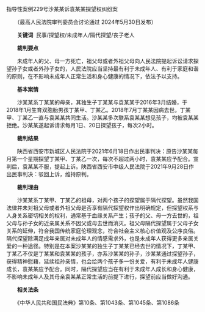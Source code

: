 指导性案例229号沙某某诉袁某某探望权纠纷案

　　（最高人民法院审判委员会讨论通过 2024年5月30日发布）

　　**关键词**  民事/探望权/未成年人/隔代探望/丧子老人

　　**裁判要点**

　　未成年人的父、母一方死亡，祖父母或者外祖父母向人民法院提起诉讼请求探望孙子女或者外孙子女的，人民法院应当坚持最有利于未成年人、有利于家庭和谐的原则，在不影响未成年人正常生活和身心健康的情况下，依法予以支持。

　　**基本案情**

　　沙某某系丁某某的母亲，其独生子丁某某与袁某某于2016年3月结婚，于2018年1月生育双胞胎男孩丁某甲、丁某乙。2018年7月丁某某因病去世。丁某甲、丁某乙一直与袁某某共同生活。沙某某多次联系袁某某想见孩子，均被袁某某拒绝。沙某某遂起诉请求每月1日、20日探望孩子，每次2小时。

　　**裁判结果**

　　陕西省西安市新城区人民法院于2021年6月18日作出民事判决：原告沙某某每月第一个星期探望丁某甲、丁某乙一次，每次不超过两小时，袁某某应予配合。宣判后，袁某某不服，提起上诉。陕西省西安市中级人民法院于2021年9月28日作出民事判决：驳回上诉，维持原判。

　　**裁判理由**

　　沙某某系丁某甲、丁某乙的祖母，对两个孩子的探望属于隔代探望。虽然我国法律并未对祖父母或者外祖父母是否享有隔代探望权作出明确规定，但探望权系与人身关系密切相关的权利，通常基于血缘关系产生；孩子的父、母一方去世的，祖父母与孙子女的近亲属关系不因父或母去世而消灭。祖父母隔代探望属于父母子女关系的延伸，符合我国传统家庭伦理观念，符合社会主义核心价值观及公序良俗。隔代探望除满足成年亲属对未成年人的情感需求外，也是未成年人获得更多亲属关爱的一种途径。特别是在本案沙某某的独生子丁某某已经去世的情况下，丁某甲、丁某乙不仅是丁某某和袁某某的孩子，亦系沙某某的孙子，沙某某通过探望孙子，获得精神慰藉，延续祖孙亲情，也会给两个孩子多一份关爱，有利于未成年人健康成长，袁某某应予配合。同时，隔代探望应当在有利于未成年人成长和身心健康，不影响未成年人及其母亲袁某某正常生活的前提下进行，探望前应当做好沟通。

　　**相关法条**

　　《中华人民共和国民法典》第10条、第1043条、第1045条、第1086条

